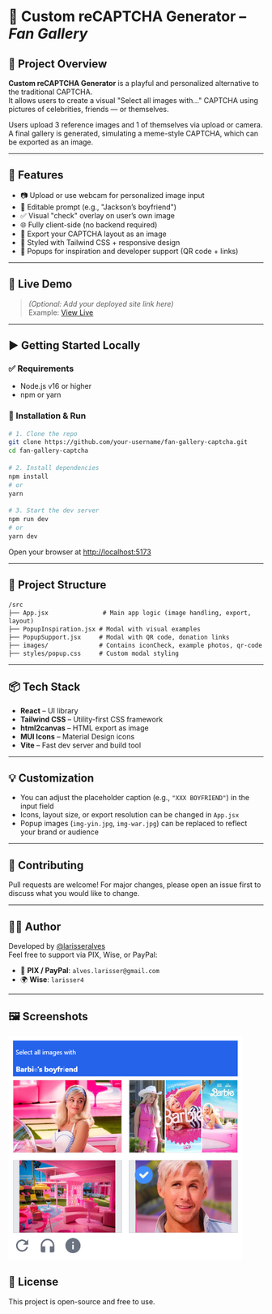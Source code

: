 
# 🧩 Custom reCAPTCHA Generator – *Fan Gallery*

## 📌 Project Overview

**Custom reCAPTCHA Generator** is a playful and personalized alternative to the traditional CAPTCHA.  
It allows users to create a visual "Select all images with..." CAPTCHA using pictures of celebrities, friends — or themselves.

Users upload 3 reference images and 1 of themselves via upload or camera. A final gallery is generated, simulating a meme-style CAPTCHA, which can be exported as an image.

---

## 🎯 Features

- 📷 Upload or use webcam for personalized image input
- 🧠 Editable prompt (e.g., "Jackson’s boyfriend")
- ✅ Visual "check" overlay on user’s own image
- 🌐 Fully client-side (no backend required)
- 💾 Export your CAPTCHA layout as an image
- 🎨 Styled with Tailwind CSS + responsive design
- 💜 Popups for inspiration and developer support (QR code + links)

---

## 🚀 Live Demo

> *(Optional: Add your deployed site link here)*  
> Example: [View Live](https://fan-gallery.vercel.app/)

---

## ▶️ Getting Started Locally

### ✅ Requirements

- Node.js v16 or higher
- npm or yarn

### 🧪 Installation & Run

```bash
# 1. Clone the repo
git clone https://github.com/your-username/fan-gallery-captcha.git
cd fan-gallery-captcha

# 2. Install dependencies
npm install
# or
yarn

# 3. Start the dev server
npm run dev
# or
yarn dev
```

Open your browser at [http://localhost:5173](http://localhost:5173)

---

## 🧱 Project Structure

```
/src
├── App.jsx               # Main app logic (image handling, export, layout)
├── PopupInspiration.jsx # Modal with visual examples
├── PopupSupport.jsx     # Modal with QR code, donation links
├── images/              # Contains iconCheck, example photos, qr-code
├── styles/popup.css     # Custom modal styling
```

---

## 📦 Tech Stack

- **React** – UI library
- **Tailwind CSS** – Utility-first CSS framework
- **html2canvas** – HTML export as image
- **MUI Icons** – Material Design icons
- **Vite** – Fast dev server and build tool

---

## 💡 Customization

- You can adjust the placeholder caption (e.g., `"XXX BOYFRIEND"`) in the input field
- Icons, layout size, or export resolution can be changed in `App.jsx`
- Popup images (`img-yin.jpg`, `img-war.jpg`) can be replaced to reflect your brand or audience

---

## 🤝 Contributing

Pull requests are welcome! For major changes, please open an issue first to discuss what you would like to change.

---

## 🧑‍💻 Author

Developed by [@larisseralves](https://linktr.ee/larisseralves)  
Feel free to support via PIX, Wise, or PayPal:

- 💌 **PIX / PayPal**: `alves.larisser@gmail.com`
- 🌍 **Wise**: `larisser4`

---

## 🖼️ Screenshots
<img src="https://github.com/larissealves/Fan-Gallery/blob/main/src/images/exemplo.png" height="440" alt="React" />

## 📄 License

This project is open-source and free to use.
